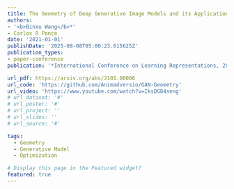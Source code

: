 ```yaml
---
title: The Geometry of Deep Generative Image Models and its Applications
authors:
- '<b>Binxu Wang</b>*'
- Carlos R Ponce
date: '2021-01-01'
publishDate: '2025-08-08T05:00:23.615625Z'
publication_types:
- paper-conference
publication: '*International Conference on Learning Representations, 2021*'

url_pdf: https://arxiv.org/abs/2101.06006
url_code: 'https://github.com/Animadversio/GAN-Geometry'
url_video: 'https://www.youtube.com/watch?v=IksDG84seng'
# url_dataset: '#'
# url_poster: '#'
# url_project: ''
# url_slides: ''
# url_source: '#'

tags:
  - Geometry
  - Generative Model
  - Optimization

# Display this page in the Featured widget?
featured: true
---
```

